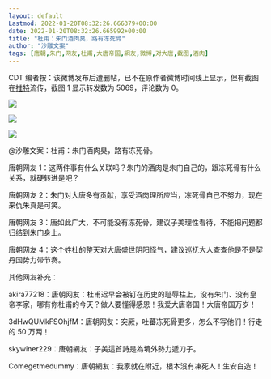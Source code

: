 ```yaml
---
layout: default
Lastmod: 2022-01-20T08:32:26.666379+00:00
date: 2022-01-20T08:32:26.665992+00:00
title: "杜甫：朱门酒肉臭，路有冻死骨"
author: "沙雕文案"
tags: [唐朝,朱门,网友,杜甫,大唐帝国,網友,微博,对大唐,截图,酒肉]
---
```


CDT 编者按：该微博发布后遭删帖，已不在原作者微博时间线上显示，但有截图在[推特](https://twitter.com/PinkyAngry/status/1483350991500054528 "推特")流传，截图 1 显示转发数为 5069，评论数为 0。

![](https://images.weserv.nl/?url=https%3A//chinadigitaltimes.net/chinese/files/2022/01/image-1642614158442.png)

  

![](https://images.weserv.nl/?url=https%3A//chinadigitaltimes.net/chinese/files/2022/01/image-1642613760956-664x1024.png)

  

![](https://images.weserv.nl/?url=https%3A//chinadigitaltimes.net/chinese/files/2022/01/image-1642613916733.png)

@沙雕文案：杜甫：朱门酒肉臭，路有冻死骨。

唐朝网友 1：这两件事有什么关联吗？朱门的酒肉是朱门自己的，跟冻死骨有什么关系，就硬转进是吧？

唐朝网友 2：朱门对大唐多有贡献，享受酒肉理所应当，冻死骨自己不努力，现在来仇朱真是可笑。

唐朝网友 3：唐如此广大，不可能没有冻死骨，建议子美理性看待，不能把问题都归结到朱门身上。

唐朝网友 4：这个姓杜的整天对大唐盛世阴阳怪气，建议巡抚大人查查他是不是契丹国势力带节奏。

其他网友补充：

akira77218：唐朝网友：杜甫迟早会被钉在历史的耻辱柱上，没有朱门、没有皇帝李家，哪有你杜甫的今天？做人要懂得感恩！我爱大唐帝国！大唐帝国万岁！

3dHwQUMkFSOhjfM：唐朝网友：突厥，吐蕃冻死骨更多，怎么不写他们！行走的 50 万两！

skywiner229：唐朝網友：子美這首詩是為境外勢力遞刀子。

Comegetmedummy：唐朝網友：我家就在附近，根本沒有凍死人！生安白造！

